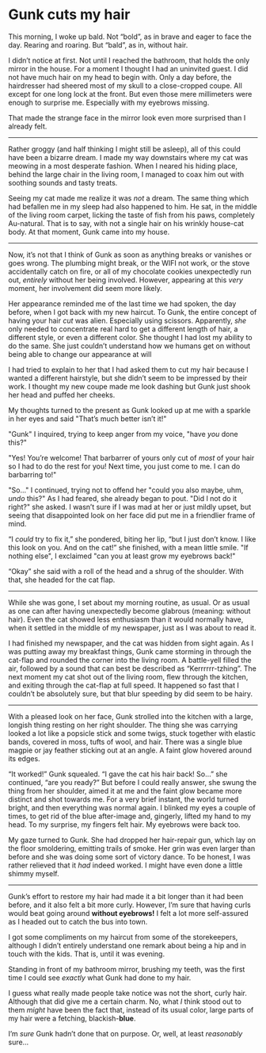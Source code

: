 # Gunk cuts my hair

This morning, I woke up bald. Not “bold”, as in brave and eager to face the day. Rearing and roaring. But “bald”, as in, without hair.

I didn’t notice at first. Not until I reached the bathroom, that holds the only mirror in the house. For a moment I thought I had an uninvited guest. I did not have much hair on my head to begin with. Only a day before, the hairdresser had sheered most of my skull to a close-cropped coupe. All except for one long lock at the front. But even those mere millimeters were enough to surprise me. Especially with my eyebrows missing.

That made the strange face in the mirror look even more surprised than I already felt.

- - -

Rather groggy (and half thinking I might still be asleep), all of this could have been a bizarre dream. I made my way downstairs where my cat was meowing in a most desperate fashion. When I neared his hiding place, behind the large chair in the living room, I managed to coax him out with soothing sounds and tasty treats.

Seeing my cat made me realize it was _not_ a dream. The same thing which had befallen me in my sleep had also happened to him. He sat, in the middle of the living room carpet, licking the taste of fish from his paws, completely Au-natural. That is to say, with not a single hair on his wrinkly house-cat body. At that moment, Gunk came into my house.

- - -

Now, it’s not that I think of Gunk as soon as anything breaks or vanishes or goes wrong. The plumbing might break, or the WIFI not work, or the stove accidentally catch on fire, or all of my chocolate cookies unexpectedly run out, _entirely_ without her being involved. However, appearing at this _very_ moment, her involvement did seem more likely.

Her appearance reminded me of the last time we had spoken, the day before, when I got back with my new haircut. To Gunk, the entire concept of having your hair _cut_ was alien. Especially using scissors. Apparently, _she_ only needed to concentrate real hard to get a different length of hair, a different style, or even a different color. She thought I had lost my ability to do the same. She just couldn’t understand how we humans get on without being able to change our appearance at will

I had tried to explain to her that I had asked them to cut my hair because I wanted a different hairstyle, but she didn’t seem to be impressed by their work. I thought my new coupe made me look dashing but Gunk just shook her head and puffed her cheeks.

My thoughts turned to the present as Gunk looked up at me with a sparkle in her eyes and said "That’s much better isn’t it!"

"Gunk" I inquired, trying to keep anger from my voice, "have _you_ done this?"

"Yes! You’re welcome! That barbarrer of yours only cut of _most_ of your hair so I had to do the rest for you! Next time, you just come to me. I can do barbarring to!"

"So..." I continued, trying not to offend her "could you also maybe, uhm, _undo_ this?" As I had feared, she already began to pout. "Did I not do it right?" she asked. I wasn’t sure if I was mad at her or just mildly upset, but seeing that disappointed look on her face did put me in a friendlier frame of mind.

“I _could_ try to fix it,” she pondered, biting her lip, “but I just don’t know. I like this look on you. And on the cat!” she finished, with a mean little smile. "If nothing else", I exclaimed "can you at least grow my eyebrows back!"

“Okay” she said with a roll of the head and a shrug of the shoulder. With that, she headed for the cat flap.

- - -

While she was gone, I set about my morning routine, as usual. Or as usual as one can after having unexpectedly become glabrous (meaning: without hair). Even the cat showed less enthusiasm than it would normally have, when it settled in the middle of my newspaper, just as I was about to read it.

I had finished my newspaper, and the cat was hidden from sight again. As I was putting away my breakfast things, Gunk came storming in through the cat-flap and rounded the corner into the living room. A battle-yell filled the air, followed by a sound that can best be described as “Kerrrrrr-tzhing”. The next moment my cat shot out of the living room, flew through the kitchen, and exiting through the cat-flap at full speed. It happened so fast that I couldn’t be absolutely sure, but that blur speeding by did seem to be hairy.

- - -

With a pleased look on her face, Gunk strolled into the kitchen with a large, longish thing resting on her right shoulder. The thing she was carrying looked a lot like a popsicle stick and some twigs, stuck together with elastic bands, covered in moss, tufts of wool, and hair. There was a single blue magpie or jay feather sticking out at an angle. A faint glow hovered around its edges.

“It worked!” Gunk squealed. “I gave the cat his hair back! So…” she continued, “are you ready?” But before I could really answer, she swung the thing from her shoulder, aimed it at me and the faint glow became more distinct and shot towards me. For a very brief instant, the world turned bright, and then everything was normal again. I blinked my eyes a couple of times, to get rid of the blue after-image and, gingerly, lifted my hand to my head. To my surprise, my fingers felt hair. My eyebrows were back too.

My gaze turned to Gunk. She had dropped her hair-repair gun, which lay on the floor smoldering, emitting trails of smoke. Her grin was even larger than before and she was doing some sort of victory dance. To be honest, I was rather relieved that it _had_ indeed worked. I might have even done a little shimmy myself.

- - -

Gunk’s effort to restore my hair had made it a bit longer than it had been before, and it also felt a bit more curly. However, I’m sure that having curls would beat going around **without eyebrows!** I felt a lot more self-assured as I headed out to catch the bus into town.

I got some compliments on my haircut from some of the storekeepers, although I didn’t entirely understand one remark about being a hip and in touch with the kids. That is, until it was evening. 

Standing in front of my bathroom mirror, brushing my teeth, was the first time I could see _exactly_ what Gunk had done to my hair.

I guess what really made people take notice was not the short, curly hair. Although that did give me a certain charm. No, what _I_ think stood out to them _might_ have been the fact that, instead of its usual color, large parts of my hair were a fetching, blackish-**blue**.

I’m _sure_ Gunk hadn’t done that on purpose. Or, well, at least _reasonably_ sure…
